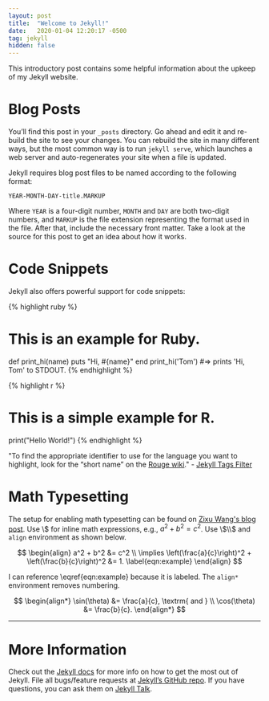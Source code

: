 ```yaml
---
layout: post
title:  "Welcome to Jekyll!"
date:   2020-01-04 12:20:17 -0500
tag: jekyll
hidden: false
---
```


This introductory post contains some helpful information about the upkeep of my Jekyll website.

# Blog Posts

You’ll find this post in your `_posts` directory. Go ahead and edit it and re-build the site to see your changes. You can rebuild the site in many different ways, but the most common way is to run `jekyll serve`, which launches a web server and auto-regenerates your site when a file is updated.

Jekyll requires blog post files to be named according to the following format:

`YEAR-MONTH-DAY-title.MARKUP`

Where `YEAR` is a four-digit number, `MONTH` and `DAY` are both two-digit numbers, and `MARKUP` is the file extension representing the format used in the file. After that, include the necessary front matter. Take a look at the source for this post to get an idea about how it works.

# Code Snippets

Jekyll also offers powerful support for code snippets:

{% highlight ruby %}
# This is an example for Ruby.
def print_hi(name)
  puts "Hi, #{name}"
end
print_hi('Tom')
#=> prints 'Hi, Tom' to STDOUT.
{% endhighlight %}

{% highlight r %}
# This is a simple example for R.
print("Hello World!")
{% endhighlight %}

"To find the appropriate identifier to use for the language you want to highlight, look for the “short name” on the [Rouge wiki](https://github.com/rouge-ruby/rouge/wiki/List-of-supported-languages-and-lexers)." - [Jekyll Tags Filter](https://jekyllrb.com/docs/liquid/tags/)

# Math Typesetting

The setup for enabling math typesetting can be found on [Zixu Wang's blog post](https://hw311.me/en/jekyll/2019/01/23/support-latex-in-jekyll-blog/). Use \\$ for inline math expressions, e.g., $a^2 + b^2 = c^2$. Use \\$\\$ and `align` environment as shown below.

$$
\begin{align}
  a^2 + b^2 &= c^2 \\
  \implies \left(\frac{a}{c}\right)^2 + \left(\frac{b}{c}\right)^2 &= 1. \label{eqn:example}
\end{align}
$$

I can reference \eqref{eqn:example} because it is labeled. The `align*` environment removes numbering.

$$
\begin{align*}
  \sin(\theta) &= \frac{a}{c}, \textrm{ and } \\
  \cos(\theta) &= \frac{b}{c}.
\end{align*}
$$

---

# More Information

Check out the [Jekyll docs][jekyll-docs] for more info on how to get the most out of Jekyll. File all bugs/feature requests at [Jekyll’s GitHub repo][jekyll-gh]. If you have questions, you can ask them on [Jekyll Talk][jekyll-talk].

[jekyll-docs]: https://jekyllrb.com/docs/home
[jekyll-gh]:   https://github.com/jekyll/jekyll
[jekyll-talk]: https://talk.jekyllrb.com/
